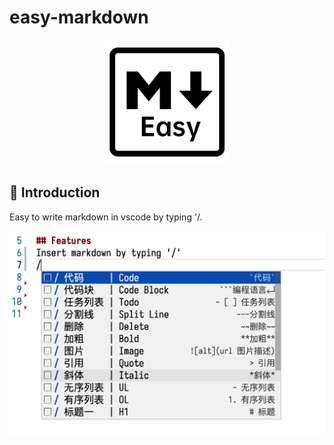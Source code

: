 # easy-markdown

<p align="center">
<a href="https://github.com/songjiachao/vite-plugin-escheck"><img height="200" src="https://raw.githubusercontent.com/songjiachao/images/main/easy-markdown/logo.png" alt="vite-plugin-escheck"></a>
</p>

## 📖 Introduction

Easy to write markdown in vscode by typing '/.

![Demo](https://raw.githubusercontent.com/songjiachao/images/main/easy-markdown/example.png)
